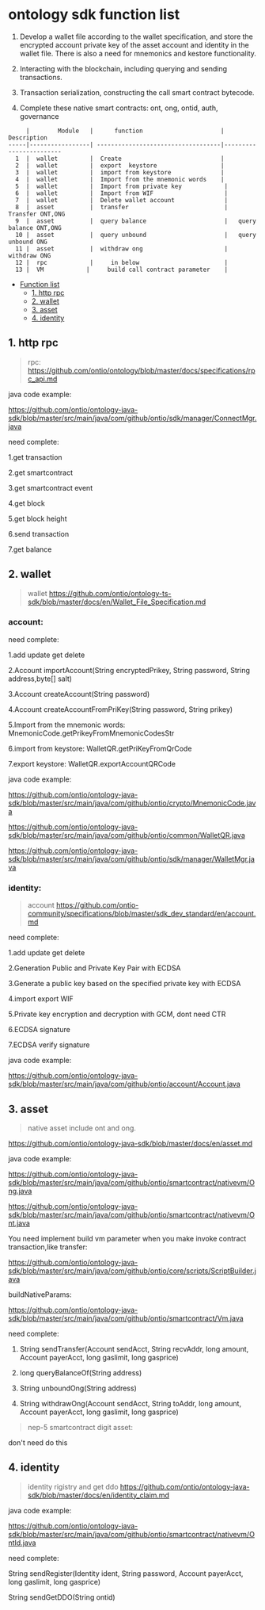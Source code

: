 
# ontology sdk function list


1. Develop a wallet file according to the wallet specification, and store the encrypted account private key of the asset account and identity in the wallet file. There is also a need for mnemonics and kestore functionality.

2. Interacting with the blockchain, including querying and sending transactions.

3. Transaction serialization, constructing the call smart contract bytecode.

4. Complete these native smart contracts: ont, ong, ontid, auth, governance

 ```
      |        Module   |      function                      |     Description            
 -----|-----------------| -----------------------------------|------------------------
   1  |  wallet         |  Create                            |               
   2  |  wallet         |  export  keystore                  |   
   3  |  wallet         |  import from keystore              |   
   4  |  wallet         |  Import from the mnemonic words    |   
   5  |  wallet         |  Import from private key            |   
   6  |  wallet         |  Import from WIF                    |  
   7  |  wallet         |  Delete wallet account              |   
   8  |  asset          |  transfer                           |   Transfer ONT,ONG
   9  |  asset          |  query balance                      |   query balance ONT,ONG
   10 |  asset          |  query unbound                      |   query unbound ONG
   11 |  asset          |  withdraw ong                       |   withdraw ONG
   12 |  rpc            |     in below                        |   
   13 |  VM            |     build call contract parameter    |   
 ```
 
* [Function list](#function-list)
	* [1. http rpc](#1-http-rpc)
	* [2. wallet](#2-wallet)
	* [3. asset](#3-asset)
	* [4. identity](#3-identity)

## 1. http rpc

>rpc: 
https://github.com/ontio/ontology/blob/master/docs/specifications/rpc_api.md


java code example:

https://github.com/ontio/ontology-java-sdk/blob/master/src/main/java/com/github/ontio/sdk/manager/ConnectMgr.java

need complete:

1.get transaction

2.get smartcontract

3.get smartcontract event

4.get block

5.get block height

6.send transaction

7.get balance

## 2. wallet

>wallet https://github.com/ontio/ontology-ts-sdk/blob/master/docs/en/Wallet_File_Specification.md 

### account: 

need complete:

1.add update get delete

2.Account importAccount(String encryptedPrikey, String password, String address,byte[] salt)

3.Account createAccount(String password)

4.Account createAccountFromPriKey(String password, String prikey)

5.Import from the mnemonic words: MnemonicCode.getPrikeyFromMnemonicCodesStr

6.import from keystore: WalletQR.getPriKeyFromQrCode

7.export keystore:   WalletQR.exportAccountQRCode

java code example:

https://github.com/ontio/ontology-java-sdk/blob/master/src/main/java/com/github/ontio/crypto/MnemonicCode.java

https://github.com/ontio/ontology-java-sdk/blob/master/src/main/java/com/github/ontio/common/WalletQR.java

https://github.com/ontio/ontology-java-sdk/blob/master/src/main/java/com/github/ontio/sdk/manager/WalletMgr.java

### identity: 

>account https://github.com/ontio-community/specifications/blob/master/sdk_dev_standard/en/account.md

need complete:

1.add update get delete

2.Generation Public and Private Key Pair with ECDSA

3.Generate a public key based on the specified private key with ECDSA

4.import export WIF

5.Private key encryption and decryption with GCM, dont need CTR

6.ECDSA signature

7.ECDSA verify signature

java code example:

https://github.com/ontio/ontology-java-sdk/blob/master/src/main/java/com/github/ontio/account/Account.java

## 3. asset

>native asset include ont and ong.

https://github.com/ontio/ontology-java-sdk/blob/master/docs/en/asset.md

java code example:

https://github.com/ontio/ontology-java-sdk/blob/master/src/main/java/com/github/ontio/smartcontract/nativevm/Ong.java

https://github.com/ontio/ontology-java-sdk/blob/master/src/main/java/com/github/ontio/smartcontract/nativevm/Ont.java

You need implement build vm parameter when you make invoke contract transaction,like transfer:

https://github.com/ontio/ontology-java-sdk/blob/master/src/main/java/com/github/ontio/core/scripts/ScriptBuilder.java

buildNativeParams: 
  
  https://github.com/ontio/ontology-java-sdk/blob/master/src/main/java/com/github/ontio/smartcontract/Vm.java

need complete:


1. String sendTransfer(Account sendAcct, String recvAddr, long amount, Account payerAcct, long gaslimit, long gasprice)

2. long queryBalanceOf(String address)

3. String unboundOng(String address)

4. String withdrawOng(Account sendAcct, String toAddr, long amount, Account payerAcct, long gaslimit, long gasprice)

>nep-5 smartcontract digit asset:

don't need do this

## 4. identity

> identity rigistry and get ddo
 https://github.com/ontio/ontology-java-sdk/blob/master/docs/en/identity_claim.md

java code example:

https://github.com/ontio/ontology-java-sdk/blob/master/src/main/java/com/github/ontio/smartcontract/nativevm/OntId.java

need complete:

String sendRegister(Identity ident, String password, Account payerAcct, long gaslimit, long gasprice) 

String sendGetDDO(String ontid)
